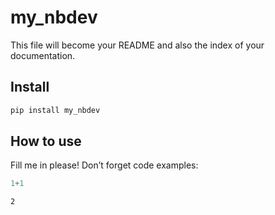 my_nbdev
================

<!-- WARNING: THIS FILE WAS AUTOGENERATED! DO NOT EDIT! -->

This file will become your README and also the index of your
documentation.

## Install

``` sh
pip install my_nbdev
```

## How to use

Fill me in please! Don’t forget code examples:

``` python
1+1
```

    2
